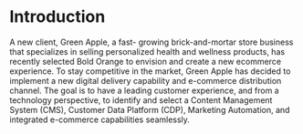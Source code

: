 # Introduction
A new client, Green Apple, a fast- growing brick-and-mortar store business that specializes in selling personalized health and wellness products, has recently selected Bold Orange to envision and create a new ecommerce experience. To stay competitive in the market, Green Apple has decided to implement a new digital delivery capability and e-commerce distribution channel. The goal is to have a leading customer experience, and from a technology perspective, to identify and select a Content Management System (CMS), Customer Data Platform (CDP), Marketing Automation, and integrated e-commerce capabilities seamlessly.
